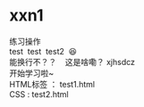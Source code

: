 # xxn1
练习操作
<br>test &nbsp;test &nbsp;test2 &nbsp;😆 
<br>能换行不？？&nbsp;&nbsp;&nbsp;&nbsp;这是啥嘞？ xjhsdcz
<br>开始学习啦~
<br> HTML标签 ： test1.html
<br> CSS :  test2.html